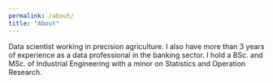 ```yaml
---
permalink: /about/
title: "About"
---
```


Data scientist working in precision agriculture. I also have more than 3 years of experience as a data professional in the banking sector. I hold a BSc. and MSc. of Industrial Engineering with a minor on Statistics and Operation Research.
